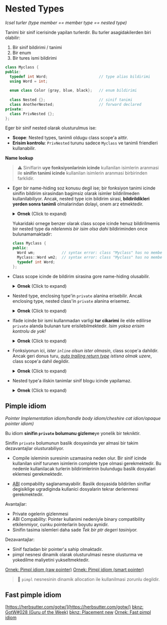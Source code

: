 # Nested Types
*Icsel turler*
*(type member == member type == nested type)*

Tanimi bir sinif icerisinde yapilan turlerdir. Bu turler asagidakilerden biri olabilir:

1. Bir sinif bildirimi / tanimi
3. Bir enum
4. Bir tures ismi bildirimi

```C++
class Myclass {
public:
  typedef int Word;                       // type alias bildirimi
  using Word = int;
    
  enum class Color {gray, blue, black};   // enum bildirimi
    
  class Nested {};                        // sinif tanimi
  class AnotherNested;                    // forward declared
private:
  class PrivNested {};
};
```

Eger bir sinif nested olarak olusturulmus ise:  

* **Scope**: Nested types, tanimli oldugu class scope'a aittir.
* **Erisim kontrolu**: `PrivNested` turunu sadece `Myclass` ve tanimli friendleri kullanabilir.

**Name lookup**

> :warning: 
> Siniflarin **uye fonksiyonlarinin icinde** kullanilan isimlerin aranmasi ile **sinifin tanimi icinde** kullanilan isimlerin aranmasi birbirinden farklidir.  


* Eger bir name-hiding soz konusu degil ise; bir fonksiyon tanimi icinde sinifin bildirim sirasindan bagimsiz olarak isimler bildirilmeden kullanilabiliyor. Ancak, nested type icin bildirim sirasi, **bildirildikleri yerden sonra tanimli** olmalarindan dolayi, onem arz etmektedir.
  <details>
  <summary><b>Ornek</b> (Click to expand)</summary>
  
  ```C++
  class Myclass{
  public:
    void foo();
    void baz() {
      bar();   // gecerli isim arama
      mx++;    // gecerli isim arama
    }
    void bar();
  private:
    int mx;
  };
  ```
  ```C++
  void Myclass::foo() {
    bar();    // gecerli isim arama
    mx++;     // gecerli isim arama
  }
  ```
  Isim arama yapilan bildirim class scope icinde bulunmasindan dolayi `x` taniminda bulunan `foo` ismi henuz tanimlanmadigi icin bulunamayacaktir:
  ```C++
  class Myclass {
  public:
    inline static int x = foo();    // syntax error: identifier "foo" is undefined
    static int foo();
  };
  ```
  
  </details>
  <!--  -->
  
  Yukaridaki ornege benzer olarak class scope icinde henuz bildirilmemis bir nested type da *nitelenmis bir isim olsa dahi* bildiriminden once bulunamamaktadir:
  ```C++
  class Myclass {
  public:
    Word wm;            // syntax error: class "Myclass" has no member "Word"
    Myclass::Word wm2;  // syntax error: class "Myclass" has no member "Word"
    typedef int Word;
  };
  ```

* Class scope icinde de bildirim sirasina gore name-hiding olusabilir.
  <details>
  <summary><b>Ornek</b> (Click to expand)</summary>
  
  ```C++
  struct Word{};
  
  class Myclass {
  public:
    Word wm1;           // wm1 = struct Word
    typedef int Word;
    Word wm3;           // wm2 = int
    Myclass::Word wm4;  // wm3 = int
  };
  ```
  Yukaridaki ornekte `Word wm1` ifadesinin turu `struct` olacaktir, cunku isim arama yapilirken *class scope'da bildirilmis olmasina ragmen* henuz `typedef` bildirimi yapilmamistir. Bunun yani sira, `typedef` bildiriminden sonra `struct` bildirimi name-hiding'e ugradigi icin `wm2` ifadesinin turu `int` olacaktir:
  </details>
  <!--  -->
  
* Nested type, enclosing type'in `private` alanina erisebilir. Ancak enclosing type, nested class'in `private` alanina erisemez. 
  <details>
  <summary><b>Ornek</b> (Click to expand)</summary>
  
  ```C++
  class Myclass { 
    class PrivNested{
      static void foo() {
        mx = 10;            // gecerli
        my = 10;            // gecerli
      }
      
      static int my;
    };
    
    void f() {
      mx = 10;              // gecerli
      PrivNested::my = 10;  // syntax error: foo is inaccessible
    }
    
    static int mx;
  };
  ```
  </details>
  <!--  -->

* Ifade icinde bir ismi kullanmadan varligi **tur cikarimi** ile elde edilirse `private` alanda bulunan ture erisilebilmektedir.
  *Isim yoksa erisim kontrolu de yok!*
  <details>
  <summary><b>Ornek</b> (Click to expand)</summary>
  
  ```C++
  class Myclass { 
    class PrivNested{};
  public:
    static PrivNested foo();
  };
  ```
  `PrivNested` nested type, private alanda olmasindan dolayi normalde disaridan erisim bulunmamaktadir.
  Tuhaf ancak `PrivNested` isimi ifade icinde kullanilmadigi icin erisim var:
  ```C++
  Nec::PrivNested nx;       // gecersiz: PrivNested is inaccessible
  auto x = Myclass::foo();  // gecerli
  ```
  [bknz: auto trailing return type](900.md#auto-trailing-return-type)
  </details>
  <!--  -->
  
* Fonksiyonun ici, *ister `inline` olsun ister olmasin*, class scope'a dahildir. Ancak geri donus turu, *[auto trailing return type](900.md#auto-trailing-return-type) istisna olmak uzere*, class scope'a dahil degildir.
  <details>
  <summary><b>Ornek</b> (Click to expand)</summary>
  
  ```C++
  class Myclass {
  public:
    class Nested {};
    
    void foo(Nested);
  };
  ```
  ```C++
  void Nec::foo(Nested x) {     // gecerli
    Nested y;                   // gecerli
  }
  ```
  Ancak, **geri donus turu** nitelenmek zorundadir:
  ```C++
  class Myclass {
  public:
    class Nested {};
    
    Nested foo();
  };
  ```
  ```C++
  Nested Nec::foo() {           // sentaks hatasi
  }
  ```
  ```C++
  Nec::Nested Nec::foo() {      // gecerli
  }
  ```
  Istisna: auto trailing return type
  ```C++
  auto Nec::foo() -> Nested {   // gecerli
  }
  ```
  </details>
  <!--  -->
  

* Nested type'a iliskin tanimlar sinif blogu icinde yapilamaz.
  <details>
  <summary><b>Ornek</b> (Click to expand)</summary>
  
  ```C++
  class Myclass {
    struct Nested {
      void foo();
    };
    
    // foo islevi burada tanimlanamaz!
  };
  ```
  </details>
  <!--  -->





## **Pimple idiom**
*Pointer Implementation idiom/handle body idiom/cheshire cat idion/opaque pointer idiom)*

Bu idiom **sinifin `private` bolumunu gizleme**ye yonelik bir tekniktir. 

<!-- TODO Ders 18: 16:00:00 -->

Sinifin `private` bolumunun baslik dosyasinda yer almasi bir takim dezavantajlar olusturabiliyor. 

* Compile isleminin suresinin uzamasina neden olur.
  Bir sinif icinde kullanilan sinif turunen isimlerin complete type olmasi gerekmektedir. Bu nedenle kullanilacak turlerin bildirimlerinin bulundugu baslik dosyalari eklemesi gerekmektedir.
  
* [ABI](999_kavramlar.md#abi) compability saglanamayabilir.
  Baslik dosyasida bildirilen siniflar degisiklige ugradiginda kullanici dosyalarin tekrar derlenmesi gerekmektedir.

Avantajlar:
* Private ogelerin gizlenmesi
* ABI Compability: Pointer kullanimi nedeniyle binary compatibility etkilenmiyor, cunku pointerlarin boyutu aynidir.
* Sinifin tasima islemleri daha sade
  *Tek bir ptr degeri tasiniyor.*

Dezavantajlar:  
* Sinif fazladan bir pointer'a sahip olmaktadir.
* pimpl nesnesi dinamik olarak olusturulmasi nesne olusturma ve yokedilme maliyetini yukseltmektedir.

[Ornek: Pimpl idiom (raw pointer)](res/src/203_type_member/piml_idiom01/)
[Ornek: Pimpl idiom (smart pointer)](res/src/203_type_member/piml_idiom03/)
<!-- TODO res/src/203_type_member/piml_idiom03/ icin unique_ptr ile implement et -->

> :triangular_flag_on_post: 
> `pimpl` nesnesinin dinamik allocation ile kullanilmasi zorunlu degildir. 

## Fast pimple idiom
<!-- TODO herb sutter'in makalesi incelendikten sonra eklenecek -->
[https://herbsutter.com/gotw/](https://herbsutter.com/gotw/)
[bknz: GotW#028 (Guru of the Week)](http://www.gotw.ca/gotw/028.htm)
[bknz: Placement new](res/src/placement_new01.cpp)
[Ornek: Fast pimpl idiom](res/src/203_type_member/piml_idiom02/)


